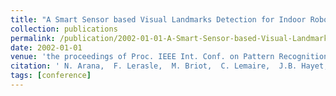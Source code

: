 ```yaml
---
title: "A Smart Sensor based Visual Landmarks Detection for Indoor Robot Navigation"
collection: publications
permalink: /publication/2002-01-01-A-Smart-Sensor-based-Visual-Landmarks-Detection-for-Indoor-Robot-Navigation
date: 2002-01-01
venue: 'the proceedings of Proc. IEEE Int. Conf. on Pattern Recognition (ICPR)'
citation: ' N. Arana,  F. Lerasle,  M. Briot,  C. Lemaire,  J.B. Hayet, &quot;A Smart Sensor based Visual Landmarks Detection for Indoor Robot Navigation.&quot; the proceedings of Proc. IEEE Int. Conf. on Pattern Recognition (ICPR), 2002.'
tags: [conference]
---
```

